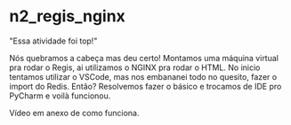 # n2_regis_nginx

"Essa atividade foi top!"

Nós quebramos a cabeça mas deu certo! Montamos uma máquina virtual pra rodar o Regis, ai utilizamos o NGINX pra rodar o HTML.
No inicio tentamos utilizar o VSCode, mas nos embananei todo no quesito, fazer o import do Redis.
Então? Resolvemos fazer o básico e trocamos de IDE pro PyCharm e voilà funcionou.

Vídeo em anexo de como funciona.
